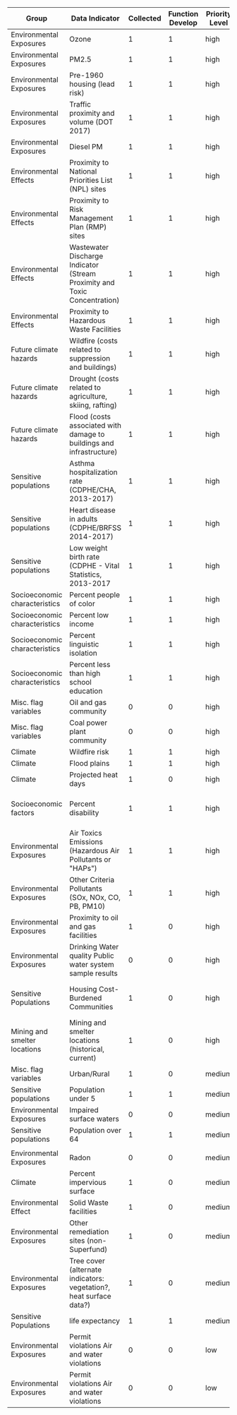 | Group                         | Data Indicator                                                            | Collected | Function Develop | Priority Level  |  Source Reference|
|-------------------------------|---------------------------------------------------------------------------|-----------|------------------|-----------------|-----------------|
| Environmental Exposures       | Ozone                                                                     | 1         | 1                |         high    | [epa cmaq](https://www.epa.gov/cmaq/cmaq-output) or  [ejscreen](https://www.epa.gov/ejscreen/overview-environmental-indicators-ejscreen)                                                            |
| Environmental Exposures       | PM2.5                                                                     | 1         | 1                |         high    | [epa cmaq](https://www.epa.gov/cmaq/cmaq-output) or  [ejscreen](https://www.epa.gov/ejscreen/overview-environmental-indicators-ejscreen)                                                            |
| Environmental Exposures       | Pre-1960 housing (lead risk)                                              | 1         | 1                |         high    | [ejscreen](https://www.epa.gov/ejscreen/overview-environmental-indicators-ejscreen)                                                                                                                 |
| Environmental Exposures       | Traffic proximity and volume (DOT 2017)                                   | 1         | 1                |         high    | [ejscreen](https://www.epa.gov/ejscreen/overview-environmental-indicators-ejscreen)                                                                                                                 |
| Environmental Exposures       | Diesel PM                                                                 | 1         | 1                |         high    | [ejscreen](https://www.epa.gov/ejscreen/overview-environmental-indicators-ejscreen)                                                                                                                 |
| Environmental Effects         | Proximity to National Priorities List (NPL) sites                         | 1         | 1                |         high    | [ejscreen](https://www.epa.gov/ejscreen/overview-environmental-indicators-ejscreen)                                                                                                                 |
| Environmental Effects         | Proximity to Risk Management Plan (RMP) sites                             | 1         | 1                |         high    | [ejscreen](https://www.epa.gov/ejscreen/overview-environmental-indicators-ejscreen)                                                                                                                 |
| Environmental Effects         | Wastewater Discharge Indicator (Stream Proximity and Toxic Concentration) | 1         | 1                |         high    | [ejscreen](https://www.epa.gov/ejscreen/overview-environmental-indicators-ejscreen)                                                                                                                |
| Environmental Effects         | Proximity to Hazardous Waste Facilities                                   | 1         | 1                |         high    | [ejscreen](https://www.epa.gov/ejscreen/overview-environmental-indicators-ejscreen)                                                                                                                |
| Future climate hazards        | Wildfire (costs related to suppression and buildings)                     | 1         | 1                |         high    | [DNR FACE Hazards](https://dnrftp.state.co.us/#/CWCB/Climate/FACE_Hazards_Data/)                                                                                                                    |
| Future climate hazards        | Drought (costs related to agriculture, skiing, rafting)                   | 1         | 1                |         high    | [DNR FACE Hazards](https://dnrftp.state.co.us/#/CWCB/Climate/FACE_Hazards_Data/)                                                                                                                    |
| Future climate hazards        | Flood (costs associated with damage to buildings and infrastructure)      | 1         | 1                |         high    | [DNR FACE Hazards](https://dnrftp.state.co.us/#/CWCB/Climate/FACE_Hazards_Data/)                                                                                                                    |
| Sensitive populations         | Asthma hospitalization rate (CDPHE/CHA, 2013-2017)                        | 1         | 1                |         high    |  [CDPHE](https://data-cdphe.opendata.arcgis.com/datasets/a176548521c546f0b9be512197d7d8f4/explore?location=38.997940%2C-105.550577%2C7.96)                                                          |
| Sensitive populations         | Heart disease in adults (CDPHE/BRFSS 2014-2017)                           | 1         | 1                |         high    |  [CDPHE](https://data-cdphe.opendata.arcgis.com/datasets/heart-disease-in-adults-cdphe-community-level-estimates-census-tracts/explore?location=38.997950%2C-105.550600%2C7.96&showTable=true)      |
| Sensitive populations         | Low weight birth rate (CDPHE - Vital Statistics, 2013-2017                | 1         | 1                |         high    |  [CDPHE](https://data-cdphe.opendata.arcgis.com/datasets/low-weight-birth-rate-census-tracts/explore?location=38.997950%2C-105.550600%2C7.96)                                                       |
| Socioeconomic characteristics | Percent people of color                                                   | 1         | 1                |         high    | [ejscreen](https://www.epa.gov/ejscreen/overview-demographic-indicators-ejscreen) or [ACS](https://www.census.gov/programs-surveys/acs/data/summary-file.html)                                      |
| Socioeconomic characteristics | Percent low income                                                        | 1         | 1                |         high    | [ejscreen](https://www.epa.gov/ejscreen/overview-demographic-indicators-ejscreen) or [ACS](https://www.census.gov/programs-surveys/acs/data/summary-file.html)                                      |
| Socioeconomic characteristics | Percent linguistic isolation                                              | 1         | 1                |         high    | [ejscreen](https://www.epa.gov/ejscreen/overview-demographic-indicators-ejscreen) or [ACS](https://www.census.gov/programs-surveys/acs/data/summary-file.html)                                      |
| Socioeconomic characteristics | Percent less than high school education                                   | 1         | 1                |         high    | [ejscreen](https://www.epa.gov/ejscreen/overview-demographic-indicators-ejscreen) or [ACS](https://www.census.gov/programs-surveys/acs/data/summary-file.html)                                      |
| Misc. flag variables          | Oil and gas community                                                     | 0         | 0                |         high    | CDPHE APCD                                                                                                                                                                                          |
| Misc. flag variables          | Coal power plant community                                                | 0         | 0                |         high    | [EIA](https://www.eia.gov/coal/)                                                                                                                                                                    |
| Climate                       | Wildfire risk                                                             | 1         | 1                |         high    | [USFS](https://www.fs.usda.gov/rds/archive/Catalog/RDS-2015-0047-3)                                                                                                                                 |
| Climate                       | Flood plains                                                              | 1         | 1                |         high    | [CWCB](https://coloradohazardmapping.com/map) or [COGCC](https://geo.colorado.edu/catalog/47540-5ca228ffd43267000b8c7448)                                                                           |
| Climate                       | Projected heat days                                                       | 1         |0                 |         high    | [CDC](https://ephtracking.cdc.gov/showIndicatorPages)                                                                                                                                               |
| Socioeconomic factors         | Percent disability                                                        | 1         |1                 |          high   | ACS  (https://www.census.gov/programs-surveys/acs/data/summary-file.html)                                                                                                                           |
| Environmental Exposures       | Air Toxics Emissions (Hazardous Air Pollutants or "HAPs")                 | 1         |1               |            high | CDPHE APENs                                                                                                                                                                                         |
| Environmental Exposures       | Other Criteria Pollutants (SOx, NOx, CO, PB, PM10)                        | 1         |1                 |          high   | CDPHE APENs                                                                                                                                                                                         |
| Environmental Exposures       | Proximity to oil and gas facilities                                       | 1         |0                 |          high   | [COGCC](https://cogcc.state.co.us/data.html)                                                                                                                                                        |
| Environmental Exposures       | Drinking Water quality Public water system sample results                 |0          |0                 |          high   | [CDPHE](https://www.waterqualitydata.us/portal/)                                                                                                                                                    |
| Sensitive Populations         | Housing Cost-Burdened Communities                                         | 1         |0                 |          high   | ACS (https://www.census.gov/programs-surveys/acs/data/summary-file.html)                                                                                                                            |
| Mining and smelter locations  | Mining and smelter locations (historical, current)                        | 1         | 0                |          high   |  [DRMS](https://drms.colorado.gov/data-search)                                                                                                                                                      |
| Misc. flag variables          | Urban/Rural                                                               | 1         | 0                |         medium  | ACS - derived on population density                                                                                                                                                                                                    |
| Sensitive populations         | Population under 5                                                        | 1         | 1                |         medium  | [ejscreen](https://www.epa.gov/ejscreen/overview-demographic-indicators-ejscreen) or [ACS](https://www.census.gov/programs-surveys/acs/data/summary-file.html)                                      |
| Environmental Exposures       | Impaired surface waters                                                   |0          |0                 |          medium |                                                                                                                                                                                                     |
| Sensitive populations         | Population over 64                                                        | 1         | 1                |         medium  | [ejscreen](https://www.epa.gov/ejscreen/overview-demographic-indicators-ejscreen) or [ACS](https://www.census.gov/programs-surveys/acs/data/summary-file.html)                                      |
                                                                                                                                                                    |
| Environmental Exposures       | Radon                                                                     |0          |0                 |          medium |                                                                                                                                                                                                     |
| Climate                       | Percent impervious surface                                                | 1         | 0                |          medium | [MRLC](https://www.mrlc.gov/data?f%5B0%5D=category%3Aland%20cover&f%5B1%5D=region%3Aconus)                                                                                                          |
| Environmental Effect          | Solid Waste facilities                                                    | 1         | 0                |          medium |                                                                                                                                                                                                     |
| Environmental Exposures       | Other remediation sites (non-Superfund)                                   |1          |0                 |          medium |                                                                                                                                                                                                     |
| Environmental Exposures       | Tree cover (alternate indicators: vegetation?, heat surface data?)        | 1         | 0                |          medium | [MRLC](https://www.mrlc.gov/data?f%5B0%5D=category%3Aland%20cover&f%5B1%5D=region%3Aconus)                                                                                                          |
| Sensitive Populations         | life expectancy                                                           | 1         | 1                |          medium | [CDPHE](https://data-cdphe.opendata.arcgis.com/datasets/colorado-life-expectancy-by-census-tract-published-by-naphsis-usaleep-2010-2015/explore?location=38.997900%2C-105.550600%2C7.96)            |
| Environmental Exposures       | Permit violations Air and water violations                                | 0         | 0                |          low    |                                                                                                                                                                                                     |
| Environmental Exposures       | Permit violations Air and water violations                                | 0         | 0                |          low    | 
